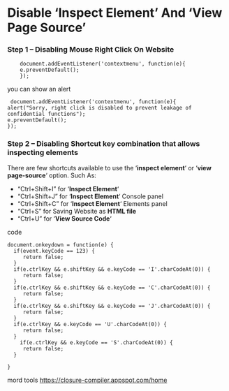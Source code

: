 # Disable ‘Inspect Element’ And ‘View Page Source’
### Step 1 – Disabling Mouse Right Click On Website

        document.addEventListener('contextmenu', function(e){
	    e.preventDefault();
	    });
you can show an alert

   

     document.addEventListener('contextmenu', function(e){
    alert("Sorry, right click is disabled to prevent leakage of confidential functions");
    e.preventDefault();
    });

  ### Step 2 – Disabling Shortcut key combination that allows inspecting elements


There are few shortcuts available to use the ‘**inspect element**‘ or ‘**view page-source**‘ option. Such As:

-   “Ctrl+Shift+I” for ‘**Inspect Element**‘
-   “Ctrl+Shift+J” for ‘**Inspect Element**‘ Console panel
-   “Ctrl+Shift+C” for ‘**Inspect Element**‘ Elements panel
-   “Ctrl+S” for Saving Website as  **HTML file**
-   “Ctrl+U” for ‘**View Source Code**‘




code

    document.onkeydown = function(e) {
      if(event.keyCode == 123) {
         return false;
      }
      if(e.ctrlKey && e.shiftKey && e.keyCode == 'I'.charCodeAt(0)) {
         return false;
      }
      if(e.ctrlKey && e.shiftKey && e.keyCode == 'C'.charCodeAt(0)) {
         return false;
      }
      if(e.ctrlKey && e.shiftKey && e.keyCode == 'J'.charCodeAt(0)) {
         return false;
      }
      if(e.ctrlKey && e.keyCode == 'U'.charCodeAt(0)) {
         return false;
      }
        if(e.ctrlKey && e.keyCode == 'S'.charCodeAt(0)) {
         return false;
      }

    }

mord tools
https://closure-compiler.appspot.com/home

